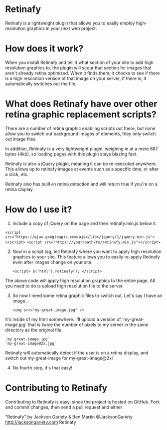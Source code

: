 Retinafy
=========

Retinafy is a lightweight plugin that allows you to easily employ high-resolution graphics in your next web project.


How does it work?
==================

When you install Retinafy and tell it what section of your site to add high resolution graphics to, the plugin will
scour that section for images that aren't already retina optimized. When it finds them, it checks to see if there is
a high resolution version of that image on your server, if there is, it automatically switches out the file.


What does Retinafy have over other retina graphic replacement scripts?
======================================================================

There are a number of retina graphic enabling scripts out there, but none allow you to switch out background images
of elements, they only switch out image files.

In addition, Retinafy is a very lightweight plugin, weighing in at a mere 887 bytes (4kb), so loading pages with this plugin stays blazing fast.

Retinafy is also a jQuery plugin, meaning it can be re-executed anywhere. This allows up to retinafy images at events such as a specific time, or after a click, etc.

Retinafy also has built-in retina detection and will return true if you're on a retina display.

How do I use it?
================

1. Include a copy of jQuery on the page and then retinafy.min.js below it.

  `<script src="https://ajax.googleapis.com/ajax/libs/jquery/1/jquery.min.js"></script>`
	`<script src="https://your/path/to/retinafy.min.js"></script>`

2. Now in a script tag, tell Retinafy where you want to apply high resolution graphics to your site. This feature allows you to easily re-apply Retinafy even after images change on your site.

	`<script>
		$('html').retinafy();
	</script>`

The above code will apply high resolution graphics to the entire page. All you need to do is upload high resolution file to the server.

3. So now I need some retina graphic files to switch out. Let's say I have an image…

	`<img src="my-great-image.jpg" />`

it's inside of my html somewhere. I'll upload a version of 'my-great-image.jpg' that is twice the number of pixels to my server in the same directory as the original file.

	`my-great-image.jpg`
	`my-great-image@2x.jpg`

Retinafy will automatically detect if the user is on a retina display, and switch out my-great-image for my-great-image@2x!

4. No fourth step, it's that easy!

Contributing to Retinafy
========================

Contributing to Retinafy is easy, since the project is hosted on GitHub. Fork and commit changes, then send a pull request and either

"Retinafy" by Jackson Gariety & Ben Martin
@JacksonGariety
http://jacksongariety.com
Retinafy
